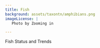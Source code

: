 ```yaml
---
title: Fish
background: assets/taxontn/amphibians.png
imageLicense: | 
   Photo by Zooming in

--- 
```


Fish Status and Trends
